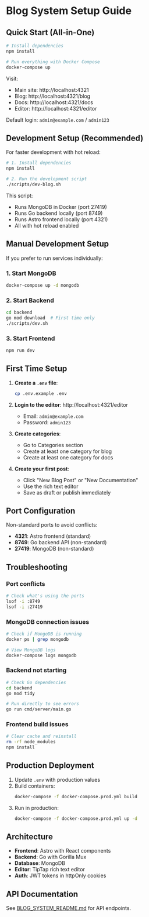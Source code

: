# Blog System Setup Guide

## Quick Start (All-in-One)

```bash
# Install dependencies
npm install

# Run everything with Docker Compose
docker-compose up
```

Visit:
- Main site: http://localhost:4321
- Blog: http://localhost:4321/blog
- Docs: http://localhost:4321/docs
- Editor: http://localhost:4321/editor

Default login: `admin@example.com` / `admin123`

## Development Setup (Recommended)

For faster development with hot reload:

```bash
# 1. Install dependencies
npm install

# 2. Run the development script
./scripts/dev-blog.sh
```

This script:
- Runs MongoDB in Docker (port 27419)
- Runs Go backend locally (port 8749)
- Runs Astro frontend locally (port 4321)
- All with hot reload enabled

## Manual Development Setup

If you prefer to run services individually:

### 1. Start MongoDB
```bash
docker-compose up -d mongodb
```

### 2. Start Backend
```bash
cd backend
go mod download  # First time only
./scripts/dev.sh
```

### 3. Start Frontend
```bash
npm run dev
```

## First Time Setup

1. **Create a `.env` file**:
   ```bash
   cp .env.example .env
   ```

2. **Login to the editor**: http://localhost:4321/editor
   - Email: `admin@example.com`
   - Password: `admin123`

3. **Create categories**:
   - Go to Categories section
   - Create at least one category for blog
   - Create at least one category for docs

4. **Create your first post**:
   - Click "New Blog Post" or "New Documentation"
   - Use the rich text editor
   - Save as draft or publish immediately

## Port Configuration

Non-standard ports to avoid conflicts:
- **4321**: Astro frontend (standard)
- **8749**: Go backend API (non-standard)
- **27419**: MongoDB (non-standard)

## Troubleshooting

### Port conflicts
```bash
# Check what's using the ports
lsof -i :8749
lsof -i :27419
```

### MongoDB connection issues
```bash
# Check if MongoDB is running
docker ps | grep mongodb

# View MongoDB logs
docker-compose logs mongodb
```

### Backend not starting
```bash
# Check Go dependencies
cd backend
go mod tidy

# Run directly to see errors
go run cmd/server/main.go
```

### Frontend build issues
```bash
# Clear cache and reinstall
rm -rf node_modules
npm install
```

## Production Deployment

1. Update `.env` with production values
2. Build containers:
   ```bash
   docker-compose -f docker-compose.prod.yml build
   ```
3. Run in production:
   ```bash
   docker-compose -f docker-compose.prod.yml up -d
   ```

## Architecture

- **Frontend**: Astro with React components
- **Backend**: Go with Gorilla Mux
- **Database**: MongoDB
- **Editor**: TipTap rich text editor
- **Auth**: JWT tokens in httpOnly cookies

## API Documentation

See [BLOG_SYSTEM_README.md](./BLOG_SYSTEM_README.md) for API endpoints.